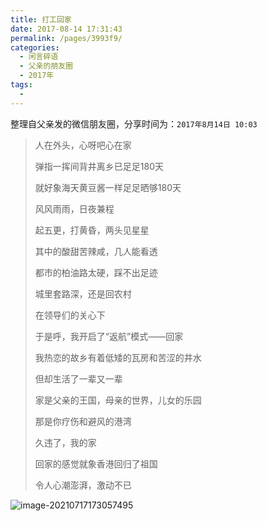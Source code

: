 ```yaml
---
title: 打工回家
date: 2017-08-14 17:31:43
permalink: /pages/3993f9/
categories:
  - 闲言碎语
  - 父亲的朋友圈
  - 2017年
tags:
  - 
---
```

整理自父亲发的微信朋友圈，分享时间为：`2017年8月14日 10:03`

> 人在外头，心呀吧心在家
>
> 弹指一挥间背井离乡已足足180天
>
> 就好象海天黄豆酱一样足足晒够180天
>
> 风风雨雨，日夜兼程
>
> 起五更，打黄昏，两头见星星
>
> 其中的酸甜苦辣咸，几人能看透
>
> 都市的柏油路太硬，踩不出足迹
>
> 城里套路深，还是回农村
>
> 在领导们的关心下
>
> 于是呼，我开启了“返航”模式——回家
>
> 我热恋的故乡有着低矮的瓦房和苦涩的井水
>
> 但却生活了一辈又一辈
>
> 家是父亲的王国，母亲的世界，儿女的乐园
>
> 那是你疗伤和避风的港湾
>
> 久违了，我的家
>
> 回家的感觉就象香港回归了祖国
>
> 令人心潮澎湃，激动不已

![image-20210717173057495](http://t.eryajf.net/imgs/2021/09/bc219d4461f0e6cb.jpg)